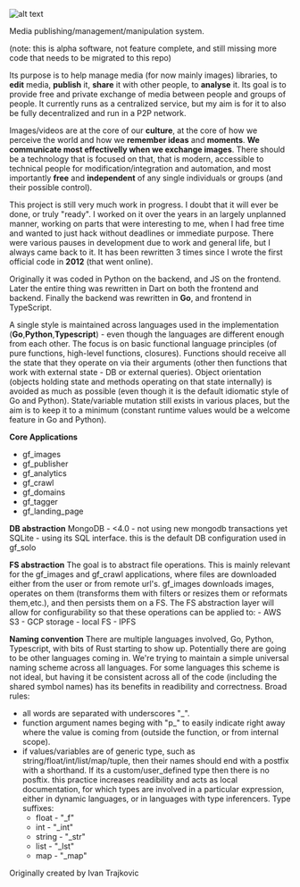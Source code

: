 

![alt text](http://gf--img.s3-website-us-east-1.amazonaws.com/gf_logo_0.3.png "GloFlow logo")

Media publishing/management/manipulation system.

(note: this is alpha software, not feature complete, and still missing more code that needs to be migrated to this repo)

Its purpose is to help manage media (for now mainly images) libraries, to **edit** media, **publish** it, **share** it with other people, to **analyse** it. 
Its goal is to provide free and private exchange of media between people and groups of people. It currently runs as a centralized service, but my aim is for it to also be fully decentralized and run in a P2P network. 

Images/videos are at the core of our **culture**, at the core of how we perceive the world and how we **remember ideas** and **moments**. **We communicate most effectivelly when we exchange images**. There should be a technology that is focused on that, that is modern, accessible to technical people for modification/integration and automation, and most importantly **free** and **independent** of any single individuals or groups (and their possible control).

This project is still very much work in progress. I doubt that it will ever be done, or truly "ready". I worked on it over the years in an largely unplanned manner, working on parts that were interesting to me, when I had free time and wanted to just hack without deadlines or immediate purpose. There were various pauses in development due to work and general life, but I always came back to it. 
It has been rewritten 3 times since I wrote the first official code in **2012** (that went online). 

Originally it was coded in Python on the backend, and JS on the frontend. Later the entire thing was rewritten in Dart on both the frontend and backend. Finally the backend was rewritten in **Go**, and frontend in TypeScript. 



A single style is maintained across languages used in the implementation (**Go**,**Python**,**Typescript**) - even though the languages are different enough from each other. 
The focus is on basic functional language principles (of pure functions, high-level functions, closures). Functions should receive all the state that they operate on via their arguments (other then functions that work with external state - DB or external queries). Object orientation (objects holding state and methods operating on that state internally) is avoided as much as possible (even though it is the default idiomatic style of Go and Python). State/variable mutation still exists in various places, but the aim is to keep it to a minimum (constant runtime values would be a welcome feature in Go and Python). 



**Core Applications**


- gf_images
- gf_publisher
- gf_analytics
- gf_crawl
- gf_domains
- gf_tagger
- gf_landing_page



**DB abstraction**
MongoDB - <4.0 - not using new mongodb transactions yet
SQLite  - using its SQL interface. this is the default DB configuration used in gf_solo



**FS abstraction**
The goal is to abstract file operations. This is mainly relevant for the gf_images and gf_crawl applications, where files are downloaded either from the user or from remote url's. 
gf_images downloads images, operates on them (transforms them with filters or resizes them or reformats them,etc.), and then persists them on a FS. The FS abstraction layer will allow
for configurability so that these operations can be applied to:
    - AWS S3
    - GCP storage
    - local FS
    - IPFS



**Naming convention**
There are multiple languages involved, Go, Python, Typescript, with bits of Rust starting to show up. Potentially there are going to be other languages coming in. We're trying to maintain a simple universal naming scheme across all languages. For some languages this scheme is not ideal, but having it be consistent across all of the code (including the shared symbol names) has its benefits in readibility and correctness. 
Broad rules:
- all words are separated with underscores "_".
- function argument names beging with "p_" to easily indicate right away where the value is coming from (outside the function, or from internal scope).
- if values/variables are of generic type, such as string/float/int/list/map/tuple, then their names should end with a postfix with a shorthand. If its a custom/user_defined type 
  then there is no posftix. this practice increases readibility and acts as local documentation, for which types are involved in a particular expression, either in dynamic languages,
  or in languages with type inferencers.
  Type suffixes:
    - float  - "_f"
    - int    - "_int"
    - string - "_str"
    - list   - "_lst"
    - map    - "_map"
    


Originally created by Ivan Trajkovic
